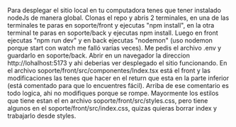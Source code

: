 Para desplegar el sitio local en tu computadora tenes que tener instalado nodeJs de manera global.
Clonas el repo y abris 2 terminales, en una de las terminales te paras en soporte/front y ejecutas "npm install", en la otra terminal te paras en soporte/back y ejecutas npm install.
Luego en front ejecutas "npm run dev" y en back ejecutas "nodemon" (uso nodemon porque start con watch me falló varias veces).
Me pedis el archivo .env y guardarlo en soporte/back.
Abrir en un navegador la direccion http://lohalhost:5173 y ahi deberias ver desplegado el sitio funcionando.
En el archivo soporte/front/src/componentes/Index.tsx está el front y las modificaciones las tenes que hacer en el return que esta en la parte inferior (está comentado para que lo encuentres fácil). Arriba de ese comentario es todo logica, ahi no modifiques porque se rompe.
Mayormente los estilos que tiene estan el en archivo soporte/front/src/styles.css, pero tiene algunos en el soporte/front/src/index.css, quizas quieras borrar index y trabajarlo desde styles.
